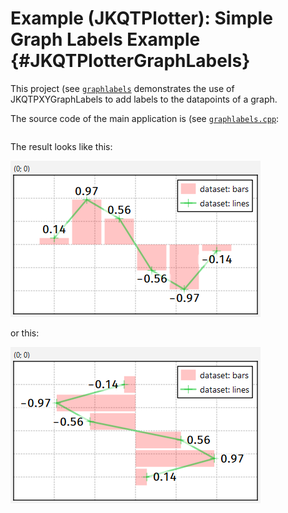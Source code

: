 # Example (JKQTPlotter): Simple Graph Labels Example {#JKQTPlotterGraphLabels}
This project (see [`graphlabels`](https://github.com/jkriege2/JKQtPlotter/tree/master/examples/graphlabels) demonstrates the use of JKQTPXYGraphLabels to add labels to the datapoints of a graph. 

The source code of the main application is (see [`graphlabels.cpp`](https://github.com/jkriege2/JKQtPlotter/tree/master/examples/graphlabels/graphlabels.cpp):
```.cpp
```


The result looks like this:

![graphlabels](https://raw.githubusercontent.com/jkriege2/JKQtPlotter/master/screenshots/graphlabels.png)

or this:

![graphlabels_hor](https://raw.githubusercontent.com/jkriege2/JKQtPlotter/master/screenshots/graphlabels_hor.png)

